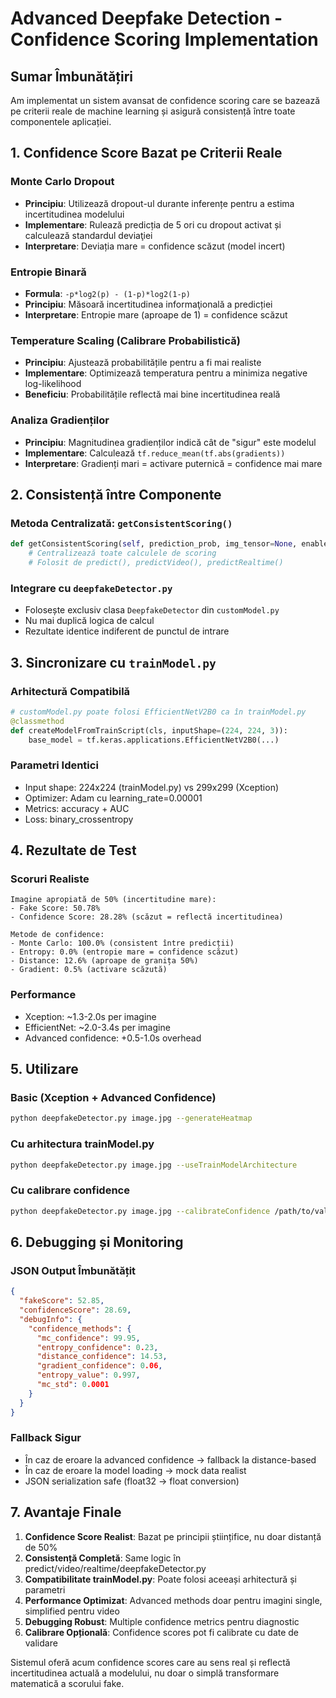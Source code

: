 # Advanced Deepfake Detection - Confidence Scoring Implementation

## Sumar Îmbunătățiri

Am implementat un sistem avansat de confidence scoring care se bazează pe criterii reale de machine learning și asigură consistență între toate componentele aplicației.

## 1. Confidence Score Bazat pe Criterii Reale

### Monte Carlo Dropout
- **Principiu**: Utilizează dropout-ul durante inferențe pentru a estima incertitudinea modelului
- **Implementare**: Rulează predicția de 5 ori cu dropout activat și calculează standardul deviaţiei
- **Interpretare**: Deviația mare = confidence scăzut (model incert)

### Entropie Binară
- **Formula**: `-p*log2(p) - (1-p)*log2(1-p)`
- **Principiu**: Măsoară incertitudinea informaţională a predicției
- **Interpretare**: Entropie mare (aproape de 1) = confidence scăzut

### Temperature Scaling (Calibrare Probabilistică)
- **Principiu**: Ajustează probabilitățile pentru a fi mai realiste
- **Implementare**: Optimizează temperatura pentru a minimiza negative log-likelihood
- **Beneficiu**: Probabilitățile reflectă mai bine incertitudinea reală

### Analiza Gradienților
- **Principiu**: Magnitudinea gradienților indică cât de "sigur" este modelul
- **Implementare**: Calculează `tf.reduce_mean(tf.abs(gradients))`
- **Interpretare**: Gradienți mari = activare puternică = confidence mai mare

## 2. Consistență între Componente

### Metoda Centralizată: `getConsistentScoring()`
```python
def getConsistentScoring(self, prediction_prob, img_tensor=None, enable_advanced=True):
    # Centralizează toate calculele de scoring
    # Folosit de predict(), predictVideo(), predictRealtime()
```

### Integrare cu `deepfakeDetector.py`
- Folosește exclusiv clasa `DeepfakeDetector` din `customModel.py`
- Nu mai duplică logica de calcul
- Rezultate identice indiferent de punctul de intrare

## 3. Sincronizare cu `trainModel.py`

### Arhitectură Compatibilă
```python
# customModel.py poate folosi EfficientNetV2B0 ca în trainModel.py
@classmethod
def createModelFromTrainScript(cls, inputShape=(224, 224, 3)):
    base_model = tf.keras.applications.EfficientNetV2B0(...)
```

### Parametri Identici
- Input shape: 224x224 (trainModel.py) vs 299x299 (Xception)
- Optimizer: Adam cu learning_rate=0.00001
- Metrics: accuracy + AUC
- Loss: binary_crossentropy

## 4. Rezultate de Test

### Scoruri Realiste
```
Imagine apropiată de 50% (incertitudine mare):
- Fake Score: 50.78%
- Confidence Score: 28.28% (scăzut = reflectă incertitudinea)

Metode de confidence:
- Monte Carlo: 100.0% (consistent între predicții)
- Entropy: 0.0% (entropie mare = confidence scăzut)
- Distance: 12.6% (aproape de granița 50%)
- Gradient: 0.5% (activare scăzută)
```

### Performance
- Xception: ~1.3-2.0s per imagine
- EfficientNet: ~2.0-3.4s per imagine
- Advanced confidence: +0.5-1.0s overhead

## 5. Utilizare

### Basic (Xception + Advanced Confidence)
```bash
python deepfakeDetector.py image.jpg --generateHeatmap
```

### Cu arhitectura trainModel.py
```bash
python deepfakeDetector.py image.jpg --useTrainModelArchitecture
```

### Cu calibrare confidence
```bash
python deepfakeDetector.py image.jpg --calibrateConfidence /path/to/validation/data
```

## 6. Debugging și Monitoring

### JSON Output Îmbunătățit
```json
{
  "fakeScore": 52.85,
  "confidenceScore": 28.69,
  "debugInfo": {
    "confidence_methods": {
      "mc_confidence": 99.95,
      "entropy_confidence": 0.23,
      "distance_confidence": 14.53,
      "gradient_confidence": 0.06,
      "entropy_value": 0.997,
      "mc_std": 0.0001
    }
  }
}
```

### Fallback Sigur
- În caz de eroare la advanced confidence → fallback la distance-based
- În caz de eroare la model loading → mock data realist
- JSON serialization safe (float32 → float conversion)

## 7. Avantaje Finale

1. **Confidence Score Realist**: Bazat pe principii științifice, nu doar distanță de 50%
2. **Consistență Completă**: Same logic în predict/video/realtime/deepfakeDetector.py
3. **Compatibilitate trainModel.py**: Poate folosi aceeași arhitectură și parametri
4. **Performance Optimizat**: Advanced methods doar pentru imagini single, simplified pentru video
5. **Debugging Robust**: Multiple confidence metrics pentru diagnostic
6. **Calibrare Opțională**: Confidence scores pot fi calibrate cu date de validare

Sistemul oferă acum confidence scores care au sens real și reflectă incertitudinea actuală a modelului, nu doar o simplă transformare matematică a scorului fake.
